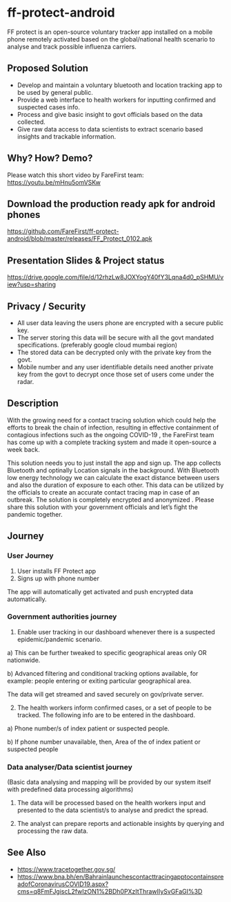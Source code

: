 # ff-protect-android
FF protect is an open-source voluntary tracker app installed on a mobile phone remotely activated based on the global/national health scenario to analyse and track possible influenza carriers.

## Proposed Solution

* Develop and maintain a voluntary bluetooth and location tracking app to be used by general public.
* Provide a web interface to health workers for inputting confirmed and suspected cases info.
* Process and give basic insight to govt officials based on the data collected.
* Give raw data access to data scientists to extract scenario based insights and trackable information.

## Why? How? Demo?
Please watch this short video by FareFirst team: https://youtu.be/mHnu5omVSKw

## Download the production ready apk for android phones
https://github.com/FareFirst/ff-protect-android/blob/master/releases/FF_Protect_0102.apk

## Presentation Slides & Project status
https://drive.google.com/file/d/12rhzLw8JOXYogY40fY3Lqna4d0_pSHMU/view?usp=sharing

## Privacy / Security
* All user data leaving the users phone are encrypted with a secure public key.
* The server storing this data will be secure with all the govt mandated specifications. (preferably google cloud mumbai region)
* The stored data can be decrypted only with the private key from the govt.
* Mobile number and any user identifiable details need another private key from the govt to decrypt once those set of users come under the radar.

## Description
With the growing need for a contact tracing solution which could help the efforts to break the chain of infection, resulting in effective containment of contagious infections such as the ongoing COVID-19 , the FareFirst team has come up with a complete tracking system and made it open-source a week back. 

This solution needs you to just install the app and sign up. The app collects Bluetooth and optinally Location signals in the background. With Bluetooth low energy technology we can calculate the exact distance between users and also the duration of exposure to each other. This data can be utilized by the officials to create an accurate contact tracing map in case of an outbreak.  The solution is completely encrypted and anonymized . Please share this solution with your government officials and let’s fight the pandemic together.


## Journey

### User Journey
1) User installs FF Protect app
2) Signs up with phone number

The app will automatically get activated and push encrypted data automatically.

### Government authorities journey
1) Enable user tracking in our dashboard whenever there is a suspected epidemic/pandemic scenario.

a) This can be further tweaked to specific geographical areas only OR nationwide.

b) Advanced filtering and conditional tracking options available, for example: people entering or exiting particular geographical area.

The data will get streamed and saved securely on gov/private server.

2) The health workers inform confirmed cases, or a set of people to be tracked. The following info are to be entered in the dashboard.

a) Phone number/s of index patient or suspected people. 

b) If phone number unavailable, then, Area of the of index patient or suspected people


### Data analyser/Data scientist journey
(Basic data analysing and mapping will be provided by our system itself with predefined data processing algorithms)
 
1) The data will be processed based on the health workers input and presented to the data scientist/s to analyse and predict the spread. 

2) The analyst can prepare reports and actionable insights by querying and processing the raw data.



## See Also
* https://www.tracetogether.gov.sg/
* https://www.bna.bh/en/BahrainlaunchescontacttracingapptocontainspreadofCoronavirusCOVID19.aspx?cms=q8FmFJgiscL2fwIzON1%2BDh0PXzItThrawIIySvGFaGI%3D
